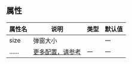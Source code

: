 
<script setup>
    let sizes = ['large', 'small', 'medium'].join("' | '")
        sizes = "'" + sizes + "'"
</script>


## 属性

| 属性名 | 说明                                                                                | 类型                                               | 默认值 |
| ------ | ----------------------------------------------------------------------------------- | -------------------------------------------------- | ------ |
| size   | 弹窗大小                                                                            | <dinert-api-typing type="emnu" :details="sizes" /> | 一     |
| ...... | [更多配置，请参考](https://element-plus.org/zh-CN/component/dialog.html#attributes) | 一                                                 | 一     |